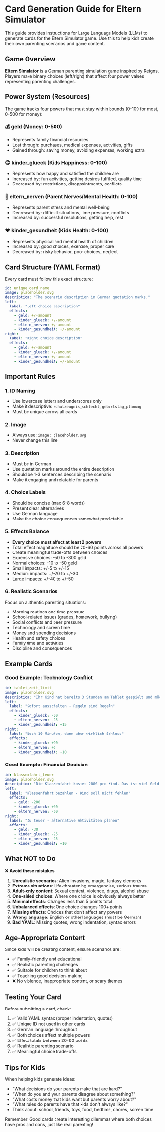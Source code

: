 # Card Generation Guide for Eltern Simulator

This guide provides instructions for Large Language Models (LLMs) to generate cards for the Eltern Simulator game. Use this to help kids create their own parenting scenarios and game content.

## Game Overview

**Eltern Simulator** is a German parenting simulation game inspired by Reigns. Players make binary choices (left/right) that affect four power values representing parenting challenges.

## Power System (Resources)

The game tracks four powers that must stay within bounds (0-100 for most, 0-500 for money):

### 💰 **geld** (Money: 0-500)
- Represents family financial resources
- Lost through: purchases, medical expenses, activities, gifts
- Gained through: saving money, avoiding expenses, working extra

### 😊 **kinder_glueck** (Kids Happiness: 0-100)  
- Represents how happy and satisfied the children are
- Increased by: fun activities, getting desires fulfilled, quality time
- Decreased by: restrictions, disappointments, conflicts

### 🧠 **eltern_nerven** (Parent Nerves/Mental Health: 0-100)
- Represents parent stress and mental well-being
- Decreased by: difficult situations, time pressure, conflicts
- Increased by: successful resolutions, getting help, rest

### ❤️ **kinder_gesundheit** (Kids Health: 0-100)
- Represents physical and mental health of children
- Increased by: good choices, exercise, proper care
- Decreased by: risky behavior, poor choices, neglect

## Card Structure (YAML Format)

Every card must follow this exact structure:

```yaml
id: unique_card_name
image: placeholder.svg
description: "The scenario description in German quotation marks."
left:
  label: "Left choice description"
  effects:
    - geld: +/-amount
    - kinder_glueck: +/-amount
    - eltern_nerven: +/-amount
    - kinder_gesundheit: +/-amount
right:
  label: "Right choice description"
  effects:
    - geld: +/-amount
    - kinder_glueck: +/-amount
    - eltern_nerven: +/-amount
    - kinder_gesundheit: +/-amount
```

## Important Rules

### 1. **ID Naming**
- Use lowercase letters and underscores only
- Make it descriptive: `schulzeugnis_schlecht`, `geburtstag_planung`
- Must be unique across all cards

### 2. **Image**
- Always use: `image: placeholder.svg`
- Never change this line

### 3. **Description**
- Must be in German
- Use quotation marks around the entire description
- Should be 1-3 sentences describing the scenario
- Make it engaging and relatable for parents

### 4. **Choice Labels**
- Should be concise (max 6-8 words)
- Present clear alternatives
- Use German language
- Make the choice consequences somewhat predictable

### 5. **Effects Balance**
- **Every choice must affect at least 2 powers**
- Total effect magnitude should be 20-60 points across all powers
- Create meaningful trade-offs between choices
- Expensive choices: -50 to -300 geld
- Normal choices: -10 to -50 geld
- Small impacts: +/-5 to +/-15
- Medium impacts: +/-20 to +/-30
- Large impacts: +/-40 to +/-50

### 6. **Realistic Scenarios**
Focus on authentic parenting situations:
- Morning routines and time pressure
- School-related issues (grades, homework, bullying)
- Social conflicts and peer pressure
- Technology and screen time
- Money and spending decisions
- Health and safety choices
- Family time and activities
- Discipline and consequences

## Example Cards

### Good Example: Technology Conflict
```yaml
id: tablet_zeit_limit
image: placeholder.svg
description: "Ihr Kind hat bereits 3 Stunden am Tablet gespielt und möchte 'nur noch 5 Minuten' weiterspielen. Morgen ist Schule und es sollte eigentlich schon im Bett sein."
left:
  label: "Sofort ausschalten - Regeln sind Regeln"
  effects:
    - kinder_glueck: -20
    - eltern_nerven: -15
    - kinder_gesundheit: +15
right:
  label: "Noch 10 Minuten, dann aber wirklich Schluss"
  effects:
    - kinder_glueck: +10
    - eltern_nerven: +5
    - kinder_gesundheit: -10
```

### Good Example: Financial Decision
```yaml
id: klassenfahrt_teuer
image: placeholder.svg
description: "Die Klassenfahrt kostet 200€ pro Kind. Das ist viel Geld für die Familie, aber Ihr Kind möchte unbedingt mit den Freunden fahren und nicht ausgeschlossen sein."
left:
  label: "Klassenfahrt bezahlen - Kind soll nicht fehlen"
  effects:
    - geld: -200
    - kinder_glueck: +30
    - eltern_nerven: -10
right:
  label: "Zu teuer - alternative Aktivitäten planen"
  effects:
    - geld: -30
    - kinder_glueck: -25
    - eltern_nerven: -15
    - kinder_gesundheit: +10
```

## What NOT to Do

❌ **Avoid these mistakes:**

1. **Unrealistic scenarios**: Alien invasions, magic, fantasy elements
2. **Extreme situations**: Life-threatening emergencies, serious trauma
3. **Adult-only content**: Sexual content, violence, drugs, alcohol abuse
4. **One-sided choices**: Where one choice is obviously always better
5. **Minimal effects**: Changes less than 5 points total
6. **Unbalanced effects**: One choice changes 100+ points
7. **Missing effects**: Choices that don't affect any powers
8. **Wrong language**: English or other languages (must be German)
9. **Bad YAML**: Missing quotes, wrong indentation, syntax errors

## Age-Appropriate Content

Since kids will be creating content, ensure scenarios are:
- ✅ Family-friendly and educational
- ✅ Realistic parenting challenges
- ✅ Suitable for children to think about
- ✅ Teaching good decision-making
- ❌ No violence, inappropriate content, or scary themes

## Testing Your Card

Before submitting a card, check:
1. ✅ Valid YAML syntax (proper indentation, quotes)
2. ✅ Unique ID not used in other cards
3. ✅ German language throughout
4. ✅ Both choices affect multiple powers
5. ✅ Effect totals between 20-60 points
6. ✅ Realistic parenting scenario
7. ✅ Meaningful choice trade-offs

## Tips for Kids

When helping kids generate ideas:
- "What decisions do your parents make that are hard?"
- "When do you and your parents disagree about something?"
- "What costs money that kids want but parents worry about?"
- "What rules do parents have that kids don't always like?"
- Think about: school, friends, toys, food, bedtime, chores, screen time

Remember: Good cards create interesting dilemmas where both choices have pros and cons, just like real parenting!